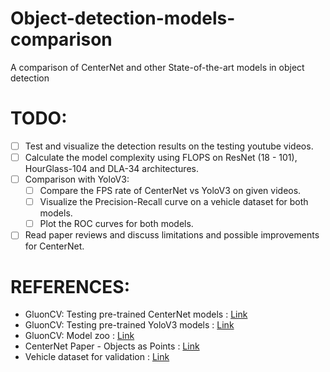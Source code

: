 # Object-detection-models-comparison
A comparison of CenterNet and other State-of-the-art models in object detection

# TODO:
- [ ] Test and visualize the detection results on the testing youtube videos.
- [ ] Calculate the model complexity using FLOPS on ResNet (18 - 101), HourGlass-104 and DLA-34 architectures.
- [ ] Comparison with YoloV3:
	- [ ] Compare the FPS rate of CenterNet vs YoloV3 on given videos.
	- [ ] Visualize the Precision-Recall curve on a vehicle dataset for both models.
	- [ ] Plot the ROC curves for both models.
- [ ] Read paper reviews and discuss limitations and possible improvements for CenterNet.

# REFERENCES:
- GluonCV: Testing pre-trained CenterNet models : [Link](https://cv.gluon.ai/build/examples_detection/demo_center_net.html)
- GluonCV: Testing pre-trained YoloV3 models : [Link](https://cv.gluon.ai/build/examples_detection/train_yolo_v3.html)
- GluonCV: Model zoo : [Link](https://cv.gluon.ai/model_zoo/detection.html#centernet)
- CenterNet Paper - Objects as Points : [Link](https://arxiv.org/abs/1904.07850)
- Vehicle dataset for validation : [Link](https://drive.google.com/drive/folders/1a-v4os2Ekr-IezLE-pGNJ7R0plZyf6bE)
